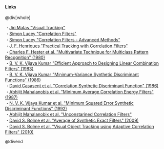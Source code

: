 #### Links

@div[whole]

・[Jiri Matas "Visual Tracking"](http://www.ipta-conference.com/ipta16/images/matas-2016.12.12-ipta-oulu.pdf)<br>
・[Simon Lucey "Correlation Filters"](http://16623.courses.cs.cmu.edu/slides/Lecture_14.pdf)<br>
・[Simon Lucey "Correlation Filters - Advanced Methods"](http://16623.courses.cs.cmu.edu/slides/Lecture_15.pdf)<br>
・[J. F. Henriques "Practical Tracking with Correlation Filters"](http://cmp.felk.cvut.cz/cmp/events/colloquium-2015.11.12/henriques-cmp_colloq-2015.11.12.pdf)<br>
・[Charles F. Hester et al. "Multivariate Technique for Multiclass Pattern Recognition" (1980)](https://www.osapublishing.org/ao/abstract.cfm?uri=ao-19-11-1758)<br>
・[B. V. K. Vijaya Kumar "Efficient Approach to Designing Linear Combination Filters" (1983)](https://www.osapublishing.org/ao/abstract.cfm?uri=ao-22-10-1445)<br>
・[B. V. K. Vijaya Kumar "Minimum-Variance Synthetic Discriminant Functions" (1986)](https://www.osapublishing.org/josaa/abstract.cfm?uri=josaa-3-10-1579)<br>
・[David Casasent et al. "Correlation Synthetic Discriminant Function" (1986)](https://www.osapublishing.org/ao/abstract.cfm?uri=ao-25-14-2343)<br>
・[Abhijit Mahalanobis et al. "Minimum Average Correlation Energy Filters" (1987)](https://www.osapublishing.org/ao/abstract.cfm?uri=ao-26-17-3633)<br>
・[N. V. K. Vijaya Kumar et al. "Minimum Squared Error Synthetic Discriminant Functions" (1992)](https://www.spiedigitallibrary.org/journals/Optical-Engineering/volume-31/issue-5/0000/Minimum-squared-error-synthetic-discriminant-functions/10.1117/12.56169.full?SSO=1)<br>
・[Abhijit Mahalanobix et al. "Unconstarined Correlation Filters"](https://www.osapublishing.org/ao/abstract.cfm?uri=ao-33-17-3751)<br>
・[David S. Bolme et al. "Average of Synthetic Exact Filters" (2009)](http://citeseerx.ist.psu.edu/viewdoc/download?doi=10.1.1.492.7927&rep=rep1&type=pdf)<br>
・[David S. Bolme et al. "Visual Object Tracking using Adaptive Correlation Filters" (2010)](http://www.cs.colostate.edu/~vision/publications/bolme_cvpr10.pdf)

@divend
